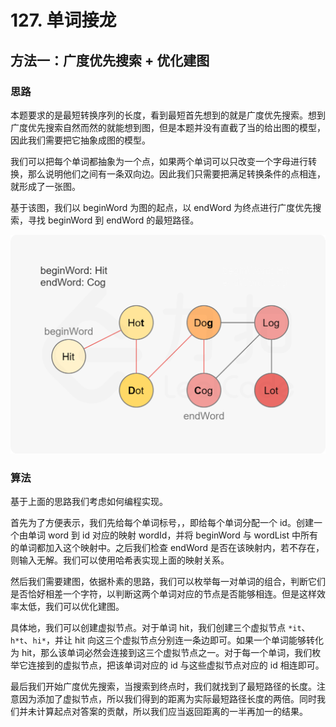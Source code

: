 # 127. 单词接龙

## 方法一：广度优先搜索 + 优化建图

### 思路

本题要求的是最短转换序列的长度，看到最短首先想到的就是广度优先搜索。想到广度优先搜索自然而然的就能想到图，但是本题并没有直截了当的给出图的模型，因此我们需要把它抽象成图的模型。

我们可以把每个单词都抽象为一个点，如果两个单词可以只改变一个字母进行转换，那么说明他们之间有一条双向边。因此我们只需要把满足转换条件的点相连，就形成了一张图。

基于该图，我们以 beginWord 为图的起点，以 endWord 为终点进行广度优先搜索，寻找 beginWord 到 endWord 的最短路径。

![fig1](images/1.png)

### 算法

基于上面的思路我们考虑如何编程实现。

首先为了方便表示，我们先给每个单词标号，，即给每个单词分配一个 id。创建一个由单词 word 到 id 对应的映射 wordId，并将 beginWord 与 wordList 中所有的单词都加入这个映射中。之后我们检查 endWord 是否在该映射内，若不存在，则输入无解。我们可以使用哈希表实现上面的映射关系。

然后我们需要建图，依据朴素的思路，我们可以枚举每一对单词的组合，判断它们是否恰好相差一个字符，以判断这两个单词对应的节点是否能够相连。但是这样效率太低，我们可以优化建图。

具体地，我们可以创建虚拟节点。对于单词 hit，我们创建三个虚拟节点 `*it`、`h*t`、`hi*`，并让 hit 向这三个虚拟节点分别连一条边即可。如果一个单词能够转化为 hit，那么该单词必然会连接到这三个虚拟节点之一。对于每一个单词，我们枚举它连接到的虚拟节点，把该单词对应的 id 与这些虚拟节点对应的 id 相连即可。

最后我们开始广度优先搜索，当搜索到终点时，我们就找到了最短路径的长度。注意因为添加了虚拟节点，所以我们得到的距离为实际最短路径长度的两倍。同时我们并未计算起点对答案的贡献，所以我们应当返回距离的一半再加一的结果。

